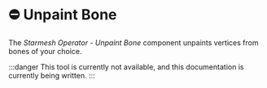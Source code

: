 ﻿---
unlisted: true
---
# ⛔ Unpaint Bone

The *Starmesh Operator - Unpaint Bone* component unpaints vertices from bones of your choice.

:::danger
This tool is currently not available, and this documentation is currently being written.
:::
